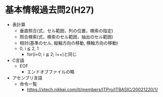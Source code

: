 # 基本情報過去問2(H27)

* 表計算
  * 垂直照合(式，セル範囲，列の位置，検索の指定)
  * 照合検索(式，検索のセル範囲，抽出のセル範囲)
  * 相対(基準のセル, 縦軸方向の移動, 横軸方向の移動)
  * 0, i ≦ 2, 1
    * for(i=0; i ≦ 2; i++)と同じ
* C言語
  * EOF
    * エンドオブファイルの略
* アセンブリ言語
  * 命令一覧
    * https://xtech.nikkei.com/it/members/ITPro/ITBASIC/20021220/1/